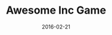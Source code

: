 ---
layout: default
modal-id: 1
date: 2016-02-21
title: Awesome Inc Game
img: awesome-inc-thumb-2.gif
alt: image-alt
project-date: July 2015
download: <a href="https://www.dropbox.com/sh/tst99wgg5dh7smg/AAAGWKcpKXAVdbwen0SF2znha?dl=0" target="_blank">Dropbox Build</a>
source: <a href="https://github.com/dustinpeerce/awesome-inc-game" target="_blank">GitHub Repository</a>
description: This game was made for a FIO task at Awesome Inc. FIO stands for "Figure it Out," and the task determines if applicants can join the team. The requirements were simple&#58; make a game that introduces the player to the Awesome Inc Core Values.
inspiration: I thought the best way to teach the core values was to break the project into 5 areas&#58; one room for each core value, and a Hub World that connects those four rooms. Each room challenges the player with an activity that represents one of the core values. Dialog boxes are used to reinforce the player's understanding of the Awesome Inc culture.
---
